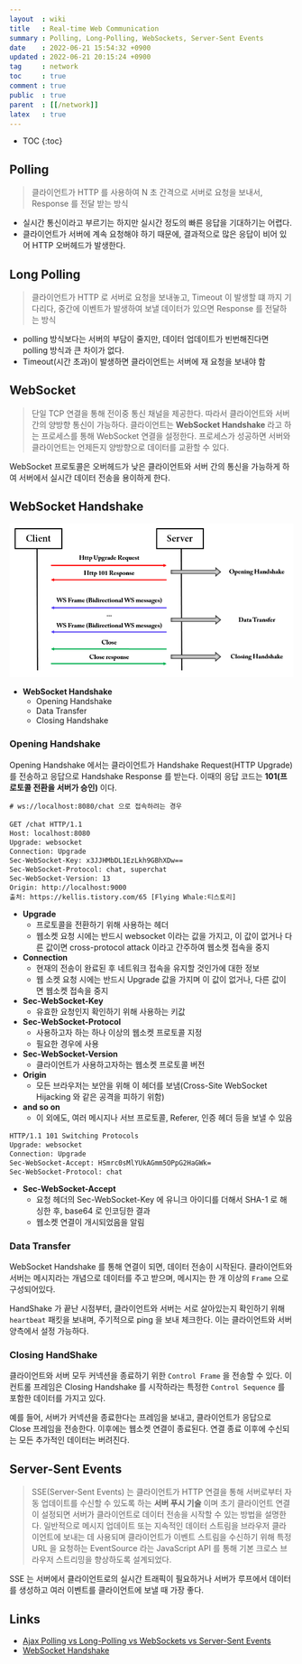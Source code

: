 ```yaml
---
layout  : wiki
title   : Real-time Web Communication
summary : Polling, Long-Polling, WebSockets, Server-Sent Events
date    : 2022-06-21 15:54:32 +0900
updated : 2022-06-21 20:15:24 +0900
tag     : network
toc     : true
comment : true
public  : true
parent  : [[/network]]
latex   : true
---
```

* TOC
{:toc}

## Polling

> 클라이언트가 HTTP 를 사용하여 N 초 간격으로 서버로 요청을 보내서, Response 를 전달 받는 방식

- 실시간 통신이라고 부르기는 하지만 실시간 정도의 빠른 응답을 기대하기는 어렵다.
- 클라이언트가 서버에 계속 요청해야 하기 때문에, 결과적으로 많은 응답이 비어 있어 HTTP 오버헤드가 발생한다.

## Long Polling

> 클라이언트가 HTTP 로 서버로 요청을 보내놓고, Timeout 이 발생할 떄 까지 기다리다, 중간에 이벤트가 발생하여 보낼 데이터가 있으면 Response 를 전달하는 방식

- polling 방식보다는 서버의 부담이 줄지만, 데이터 업데이트가 빈번해진다면 polling 방식과 큰 차이가 없다.
- Timeout(시간 초과)이 발생하면 클라이언트는 서버에 재 요청을 보내야 함

## WebSocket

> 단일 TCP 연결을 통해 전이중 통신 채널을 제공한다. 따라서 클라이언트와 서버간의 양방향 통신이 가능하다. 클라이언트는 __WebSocket Handshake__ 라고 하는 프로세스를 통해 WebSocket 연결을 설정한다. 프로세스가 성공하면 서버와 클라이언트는 언제든지 양방향으로 데이터를 교환할 수 있다.

WebSocket 프로토콜은 오버헤드가 낮은 클라이언트와 서버 간의 통신을 가능하게 하여 서버에서 실시간 데이터 전송을 용이하게 한다.

## WebSocket Handshake

![](/resource/wiki/network-polling/websocket.png)

- __WebSocket Handshake__
  - Opening Handshake
  - Data Transfer
  - Closing Handshake

### Opening Handshake
  
Opening Handshake 에서는 클라이언트가 Handshake Request(HTTP Upgrade) 를 전송하고 응답으로 Handshake Response 를 받는다.
이때의 응답 코드는 __101(프로토콜 전환을 서버가 승인)__ 이다.

```idle
# ws://localhost:8080/chat 으로 접속하려는 경우

GET /chat HTTP/1.1
Host: localhost:8080
Upgrade: websocket
Connection: Upgrade
Sec-WebSocket-Key: x3JJHMbDL1EzLkh9GBhXDw==
Sec-WebSocket-Protocol: chat, superchat
Sec-WebSocket-Version: 13
Origin: http://localhost:9000
출처: https://kellis.tistory.com/65 [Flying Whale:티스토리]
```

- __Upgrade__
  - 프로토콜을 전환하기 위해 사용하는 헤더
  - 웹소켓 요청 시에는 반드시 websocket 이라는 값을 가지고, 이 값이 없거나 다른 값이면 cross-protocol attack 이라고 간주하여 웹소켓 접속을 중지
- __Connection__
  - 현재의 전송이 완료된 후 네트워크 접속을 유지할 것인가에 대한 정보
  - 웹 소켓 요청 시에는 반드시 Upgrade 값을 가지며 이 값이 없거나, 다른 값이면 웹소켓 접속을 중지
- __Sec-WebSocket-Key__
  - 유효한 요청인지 확인하기 위해 사용하는 키값
- __Sec-WebSocket-Protocol__
  - 사용하고자 하는 하나 이상의 웹소켓 프로토콜 지정
  - 필요한 경우에 사용
- __Sec-WebSocket-Version__
  - 클라이언트가 사용하고자하는 웹소켓 프로토콜 버전
- __Origin__
  - 모든 브라우저는 보안을 위해 이 헤더를 보냄(Cross-Site WebSocket Hijacking 와 같은 공격을 피하기 위함)
- __and so on__
  - 이 외에도, 여러 메시지나 서브 프로토콜, Referer, 인증 헤더 등을 보낼 수 있음

```idle
HTTP/1.1 101 Switching Protocols
Upgrade: websocket
Connection: Upgrade
Sec-WebSocket-Accept: HSmrc0sMlYUkAGmm5OPpG2HaGWk=
Sec-WebSocket-Protocol: chat
```

- __Sec-WebSocket-Accept__ 
  - 요청 헤더의 Sec-WebSocket-Key 에 유니크 아이디를 더해서 SHA-1 로 해싱한 후, base64 로 인코딩한 결과
  - 웹소켓 연결이 개시되었음을 알림

### Data Transfer

WebSocket Handshake 를 통해 연결이 되면, 데이터 전송이 시작된다. 클라이언트와 서버는 메시지라는 개념으로 데이터를 주고 받으며, 메시지는 한 개 이상의 `Frame` 으로 구성되어있다. 

HandShake 가 끝난 시점부터, 클라이언트와 서버는 서로 살아있는지 확인하기 위해 `heartbeat` 패킷을 보내며, 주기적으로 ping 을 보내 체크한다. 이는 클라이언트와 서버 양측에서 설정 가능하다.

### Closing HandShake

클라이언트와 서버 모두 커넥션을 종료하기 위한 `Control Frame` 을 전송할 수 있다. 이 컨트롤 프레임은 Closing Handshake 를 시작하라는 특정한 `Control Sequence` 를 포함한 데이터를 가지고 있다.

예를 들어, 서버가 커넥션을 종료한다는 프레임을 보내고, 클라이언트가 응답으로 Close 프레임을 전송한다. 이후에는 웹소켓 연결이 종료된다. 연결 종료 이후에 수신되는 모든 추가적인 데이터는 버려진다.

## Server-Sent Events

> SSE(Server-Sent Events) 는 클라이언트가 HTTP 연결을 통해 서버로부터 자동 업데이트를 수신할 수 있도록 하는 __서버 푸시 기술__ 이며 초기 클라이언트 연결이 설정되면 서버가 클라이언트로 데이터 전송을 시작할 수 있는 방법을 설명한다. 일반적으로 메시지 업데이트 또는 지속적인 데이터 스트림을 브라우저 클라이언트에 보내는 데 사용되며 클라이언트가 이벤트 스트림을 수신하기 위해 특정 URL 을 요청하는 EventSource 라는 JavaScript API 를 통해 기본 크로스 브라우저 스트리밍을 향상하도록 설계되었다.

SSE 는 서버에서 클라이언트로의 실시간 트래픽이 필요하거나 서버가 루프에서 데이터를 생성하고 여러 이벤트를 클라이언트에 보낼 때 가장 좋다.

## Links

- [Ajax Polling vs Long-Polling vs WebSockets vs Server-Sent Events](https://medium.com/geekculture/ajax-polling-vs-long-polling-vs-websockets-vs-server-sent-events-e0d65033c9ba)
- [WebSocket Handshake](https://kellis.tistory.com/65)